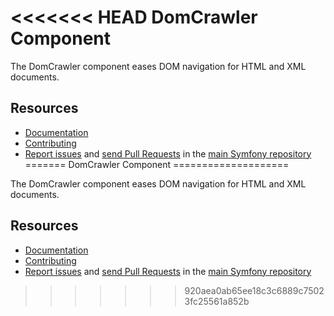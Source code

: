 <<<<<<< HEAD
DomCrawler Component
====================

The DomCrawler component eases DOM navigation for HTML and XML documents.

Resources
---------

  * [Documentation](https://symfony.com/doc/current/components/dom_crawler.html)
  * [Contributing](https://symfony.com/doc/current/contributing/index.html)
  * [Report issues](https://github.com/symfony/symfony/issues) and
    [send Pull Requests](https://github.com/symfony/symfony/pulls)
    in the [main Symfony repository](https://github.com/symfony/symfony)
=======
DomCrawler Component
====================

The DomCrawler component eases DOM navigation for HTML and XML documents.

Resources
---------

  * [Documentation](https://symfony.com/doc/current/components/dom_crawler.html)
  * [Contributing](https://symfony.com/doc/current/contributing/index.html)
  * [Report issues](https://github.com/symfony/symfony/issues) and
    [send Pull Requests](https://github.com/symfony/symfony/pulls)
    in the [main Symfony repository](https://github.com/symfony/symfony)
>>>>>>> 920aea0ab65ee18c3c6889c75023fc25561a852b
